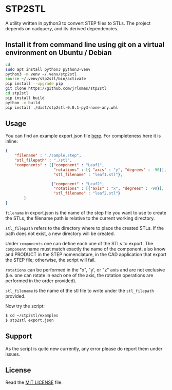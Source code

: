 
# STP2STL

A utility written in python3 to convert STEP files to STLs.  The project depends on cadquery, and its derived dependencies. 

## Install it from command line using git on a virtual environment on Ubuntu / Debian

```bash
cd
sudo apt install python3 python3-venv
python3 -m venv ~/.venv/stp2stl
source ~/.venv/stp2stl/bin/activate
pip install --upgrade pip
git clone https://github.com/jrlomas/stp2stl
cd stp2stl
pip install build
python -m build
pip install ./dist/stp2stl-0.0.1-py3-none-any.whl
```

## Usage

You can find an example export.json file [here](https://github.com/jrlomas/stp2stl/blob/master/examples/export.json).  For completeness here it is inline:
```json
{
    "filename" : "./sample.step",
    "stl_filepath" : "./stl",
    "components" : [{"component" : "Leaf1",
                     "rotations" : [{ "axis" : "y", "degrees" : -90}],
                     "stl_filename" : "leaf1.stl"},

                    {"component" : "Leaf2",
                     "rotations" : [{"axis" : "x", "degrees" : -90}],
                     "stl_filename" : "leaf2.stl"}
        ]
}
```

``filename`` in export.json is the name of the step file you want to use to create the STLs, the filename path is relative to the current working directory.

``stl_filepath`` refers to the directory where to place the created STLs.  If the path does not 
exist, a new directory will be created.

Under ``components`` one can define each one of the STLs to export.  The ``component`` name must match exactly the name of the component, also know and PRODUCT in the STEP nomenclature, in the CAD application that export the STEP file; otherwise, the script will fail.

``rotations`` can be performed in the "x", "y', or "z" axis and are not exclusive (i.e. one can rotate in each one of the axis, the rotation operations are performed in the order provided).

``stl_filename`` is the name of the stl file to write under the ``stl_filepath`` provided.

Now try the script:

```bash
$ cd ~/stp2stl/examples
$ stp2stl export.json
```

## Support

As the script is quite new currently, any error please do report them under issues.

## License

Read the [MIT LICENSE](LICENSE.md) file.